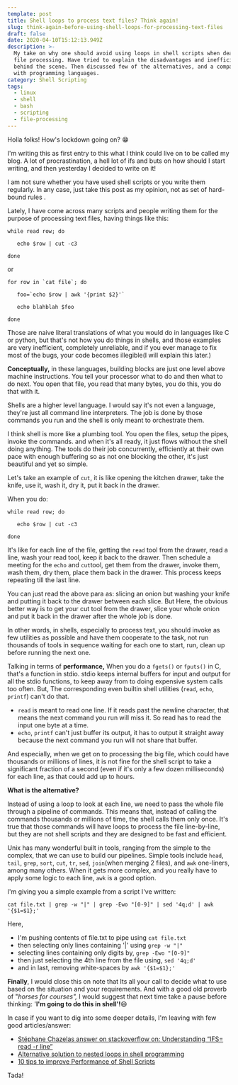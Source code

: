 ```yaml
---
template: post
title: Shell loops to process text files? Think again!
slug: think-again-before-using-shell-loops-for-processing-text-files
draft: false
date: 2020-04-10T15:12:13.949Z
description: >-
  My take on why one should avoid using loops in shell scripts when dealing with
  file processing. Have tried to explain the disadvantages and inefficiencies
  behind the scene. Then discussed few of the alternatives, and a comparison
  with programming languages.
category: Shell Scripting
tags:
  - linux
  - shell
  - bash
  - scripting
  - file-processing
---
```

Holla folks! How's lockdown going on? 😁

I'm writing this as first entry to this what I think could live on to be called my blog. A lot of procrastination, a hell lot of ifs and buts on how should I start writing, and then yesterday I decided to write on it!

I am not sure whether you have used shell scripts or you write them regularly. In any case, just take this post as my opinion, not as set of hard-bound rules . 

Lately, I have come across many scripts and people writing them for the purpose of processing text files, having things like this:

```
while read row; do
```

```
   echo $row | cut -c3
```

```
done
```

or

```
for row in `cat file`; do
```

```
   foo=`echo $row | awk '{print $2}'`
```

```
   echo blahblah $foo
```

```
done
```

Those are naive literal translations of what you would do in languages like C or python, but that's not how you do things in shells, and those examples are very inefficient, completely unreliable, and if you ever manage to fix most of the bugs, your code becomes illegible(I will explain this later.)

**Conceptually,** in these languages, building blocks are just one level above machine instructions. You tell your processor what to do and then what to do next. You open that file, you read that many bytes, you do this, you do that with it.

Shells are a higher level language. I would say it's not even a language, they're just all command line interpreters. The job is done by those commands you run and the shell is only meant to orchestrate them. 

I think shell is more like a plumbing tool. You open the files, setup the pipes, invoke the commands. and when it's all ready, it just flows without the shell doing anything. The tools do their job concurrently, efficiently at their own pace with enough buffering so as not one blocking the other, it's just beautiful and yet so simple.

Let's take an example of `cut`, it is like opening the kitchen drawer, take the knife, use it, wash it, dry it, put it back in the drawer. 

When you do:

```
while read row; do
```

```
   echo $row | cut -c3
```

```
done
```

It's like for each line of the file, getting the `read` tool from the drawer, read a line, wash your read tool, keep it back to the drawer. Then schedule a meeting for the `echo` and `cut`tool, get them from the drawer, invoke them, wash them, dry them, place them back in the drawer. This process  keeps repeating till the last line.

You can just read the above para as: slicing an onion but washing your knife and putting it back to the drawer between each slice. But Here, the obvious better way is to get your cut tool from the drawer, slice your whole onion and put it back in the drawer after the whole job is done.

In other words, in shells, especially to process text, you should invoke as few utilities as possible and have them cooperate to the task, not run thousands of tools in sequence waiting for each one to start, run, clean up before running the next one. 

Talking in terms of **performance,** When you do a `fgets()` or `fputs()` in C, that's a function in stdio. stdio keeps internal buffers for input and output for all the stdio functions, to keep away from to doing expensive system calls too often.
But, The corresponding even builtin shell utilities (`read`, `echo`, `printf`) can't do that.

* `read` is meant to read one line. If it reads past the newline character, that means the next command you run will miss it. So read has to read the input one byte at a time. 
* `echo`, `printf` can't just buffer its output, it has to output it straight away because the next command you run will not share that buffer.

And especially, when we get on to processing the big file, which could have thousands or millions of lines, it is not fine for the shell script to take a significant fraction of a second (even if it's only a few dozen milliseconds) for each line, as that could add up to hours. 

**What is the alternative?**

Instead of using a loop to look at each line, we need to pass the whole file through a pipeline of commands. This means that, instead of calling the commands thousands or millions of time, the shell calls them only once. It's true that those commands will have loops to process the file line-by-line, but they are not shell scripts and they are designed to be fast and efficient. 

Unix has many wonderful built in tools, ranging from the simple to the complex, that we can use to build our pipelines. Simple tools include `head`, `tail`, `grep`, `sort`, `cut`, `tr`, `sed`, `join`(when merging 2 files), and `awk` one-liners, among many others. When it gets more complex, and you really have to apply some logic to each line, `awk` is a good option. 

I'm giving you a simple example from a script I've written:

`cat file.txt | grep -w "|" | grep -Ewo "[0-9]" | sed '4q;d' | awk '{$1=$1};'`

Here, 

* I'm pushing contents of file.txt to pipe using `cat file.txt`
* then selecting only lines containing '|' using `grep -w "|"`
* selecting lines containing only digits by, `grep -Ewo "[0-9]"`
* then just selecting the 4th line from the file using, `sed '4q;d'`
* and in last, removing white-spaces by `awk '{$1=$1};'`

**Finally**, I would close this on note that Its all your call to decide what to use based on the situation and your requirements. And with a good old proverb of "_horses for courses",_ I would suggest that next time take a pause before thinking: '**I'm going to do this in shell'!**😄

In case if you want to dig into some deeper details, I'm leaving with few good articles/answer:

* [Stéphane Chazelas answer on stackoverflow on: Understanding “IFS= read -r line”](https://unix.stackexchange.com/questions/209123/understanding-ifs-read-r-line/209184#209184)  
* [Alternative solution to nested loops in shell programming](https://www.unix.com/homework-and-coursework-questions/261027-alternative-solution-nested-loops-shell-programming.html)  
* [10 tips to improve Performance of Shell Scripts](www.theunixschool.com/2012/06/10-tips-to-improve-performance-of-shell.html)

Tada!
